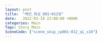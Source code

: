```yaml
---
layout: post
title:  "메인_회상_001~012장"
date:   2022-03-10 23:00:00 +0000
categories: Main
Tags: Story Main
SceneCode: ["scene_skip_cp001-012_q1_s10"]
---
```

